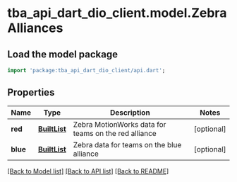 # tba_api_dart_dio_client.model.ZebraAlliances

## Load the model package
```dart
import 'package:tba_api_dart_dio_client/api.dart';
```

## Properties
Name | Type | Description | Notes
------------ | ------------- | ------------- | -------------
**red** | [**BuiltList<ZebraTeam>**](ZebraTeam.md) | Zebra MotionWorks data for teams on the red alliance | [optional] 
**blue** | [**BuiltList<ZebraTeam>**](ZebraTeam.md) | Zebra data for teams on the blue alliance | [optional] 

[[Back to Model list]](../README.md#documentation-for-models) [[Back to API list]](../README.md#documentation-for-api-endpoints) [[Back to README]](../README.md)


